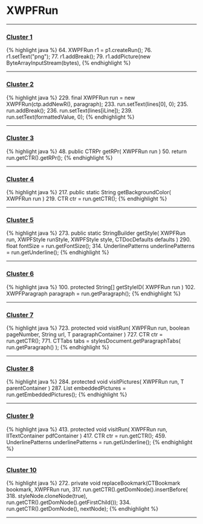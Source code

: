 # XWPFRun

***

### [Cluster 1](./1)
{% highlight java %}
64. XWPFRun r1 = p1.createRun();
76.   r1.setText("png");
77.   r1.addBreak();
79.   r1.addPicture(new ByteArrayInputStream(bytes),
{% endhighlight %}

***

### [Cluster 2](./2)
{% highlight java %}
229. final XWPFRun run = new XWPFRun(ctp.addNewR(), paragraph);
233.           run.setText(lines[0], 0);
235.               run.addBreak();
236.               run.setText(lines[iLine]);
239.           run.setText(formattedValue, 0);
{% endhighlight %}

***

### [Cluster 3](./3)
{% highlight java %}
48. public CTRPr getRPr( XWPFRun run )
50.     return run.getCTR().getRPr();
{% endhighlight %}

***

### [Cluster 4](./4)
{% highlight java %}
217. public static String getBackgroundColor( XWPFRun run )
219.     CTR ctr = run.getCTR();
{% endhighlight %}

***

### [Cluster 5](./5)
{% highlight java %}
273. public static StringBuilder getStyle( XWPFRun run, XWPFStyle runStyle, XWPFStyle style, CTDocDefaults defaults )
290.     float fontSize = run.getFontSize();
314.     UnderlinePatterns underlinePatterns = run.getUnderline();
{% endhighlight %}

***

### [Cluster 6](./6)
{% highlight java %}
100. protected String[] getStyleID( XWPFRun run )
102.     XWPFParagraph paragraph = run.getParagraph();
{% endhighlight %}

***

### [Cluster 7](./7)
{% highlight java %}
723. protected void visitRun( XWPFRun run, boolean pageNumber, String url, T paragraphContainer )
727.     CTR ctr = run.getCTR();
771.                 CTTabs tabs = stylesDocument.getParagraphTabs( run.getParagraph() );
{% endhighlight %}

***

### [Cluster 8](./8)
{% highlight java %}
284. protected void visitPictures( XWPFRun run, T parentContainer )
287.     List<XWPFPicture> embeddedPictures = run.getEmbeddedPictures();
{% endhighlight %}

***

### [Cluster 9](./9)
{% highlight java %}
413. protected void visitRun( XWPFRun run, IITextContainer pdfContainer )
417.     CTR ctr = run.getCTR();
459.     UnderlinePatterns underlinePatterns = run.getUnderline();
{% endhighlight %}

***

### [Cluster 10](./10)
{% highlight java %}
272. private void replaceBookmark(CTBookmark bookmark, XWPFRun run,
317.                   run.getCTR().getDomNode().insertBefore(
318.                           styleNode.cloneNode(true), run.getCTR().getDomNode().getFirstChild());
334.               run.getCTR().getDomNode(), nextNode);
{% endhighlight %}

***


